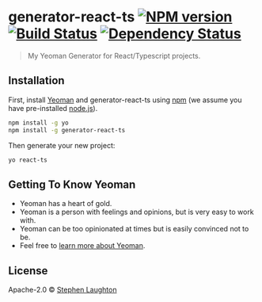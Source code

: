 # generator-react-ts [![NPM version][npm-image]][npm-url] [![Build Status][travis-image]][travis-url] [![Dependency Status][daviddm-image]][daviddm-url]
> My Yeoman Generator for React/Typescript projects.

## Installation

First, install [Yeoman](http://yeoman.io) and generator-react-ts using [npm](https://www.npmjs.com/) (we assume you have pre-installed [node.js](https://nodejs.org/)).

```bash
npm install -g yo
npm install -g generator-react-ts
```

Then generate your new project:

```bash
yo react-ts
```

## Getting To Know Yeoman

 * Yeoman has a heart of gold.
 * Yeoman is a person with feelings and opinions, but is very easy to work with.
 * Yeoman can be too opinionated at times but is easily convinced not to be.
 * Feel free to [learn more about Yeoman](http://yeoman.io/).

## License

Apache-2.0 © [Stephen Laughton]()


[npm-image]: https://badge.fury.io/js/generator-react-ts.svg
[npm-url]: https://npmjs.org/package/generator-react-ts
[travis-image]: https://travis-ci.org/stephenlaughton/generator-react-ts.svg?branch=master
[travis-url]: https://travis-ci.org/stephenlaughton/generator-react-ts
[daviddm-image]: https://david-dm.org/stephenlaughton/generator-react-ts.svg?theme=shields.io
[daviddm-url]: https://david-dm.org/stephenlaughton/generator-react-ts

